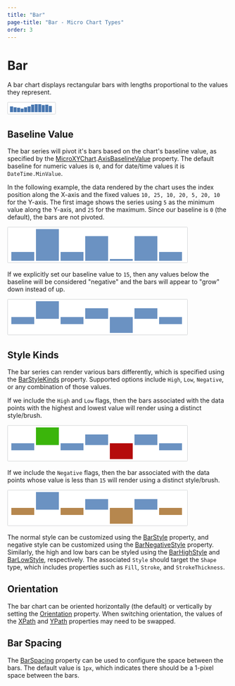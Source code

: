 ```yaml
---
title: "Bar"
page-title: "Bar - Micro Chart Types"
order: 3
---
```

# Bar

A bar chart displays rectangular bars with lengths proportional to the values they represent.

![Screenshot](../images/micro-bar-series.png)

## Baseline Value

The bar series will pivot it's bars based on the chart's baseline value, as specified by the [MicroXYChart](xref:@ActiproUIRoot.Controls.MicroCharts.MicroXYChart).[AxisBaselineValue](xref:@ActiproUIRoot.Controls.MicroCharts.MicroXYChart.AxisBaselineValue) property.  The default baseline for numeric values is `0`, and for date/time values it is `DateTime.MinValue`.

In the following example, the data rendered by the chart uses the index position along the X-axis and the fixed values `10, 25, 10, 20, 5, 20, 10` for the Y-axis.  The first image shows the series using `5` as the minimum value along the Y-axis, and `25` for the maximum.  Since our baseline is `0` (the default), the bars are not pivoted.

![Screenshot](../images/micro-bar-series-style1.png)

If we explicitly set our baseline value to `15`, then any values below the baseline will be considered "negative" and the bars will appear to "grow" down instead of up.

![Screenshot](../images/micro-bar-series-style2.png)

## Style Kinds

The bar series can render various bars differently, which is specified using the [BarStyleKinds](xref:@ActiproUIRoot.Controls.MicroCharts.Primitives.MicroBarSeriesBase.BarStyleKinds) property.  Supported options include `High`, `Low`, `Negative`, or any combination of those values.

If we include the `High` and `Low` flags, then the bars associated with the data points with the highest and lowest value will render using a distinct style/brush.

![Screenshot](../images/micro-bar-series-style3.png)

If we include the `Negative` flags, then the bar associated with the data points whose value is less than `15` will render using a distinct style/brush.

![Screenshot](../images/micro-bar-series-style4.png)

The normal style can be customized using the [BarStyle](xref:@ActiproUIRoot.Controls.MicroCharts.Primitives.MicroBarSeriesBase.BarStyle) property, and negative style can be customized using the [BarNegativeStyle](xref:@ActiproUIRoot.Controls.MicroCharts.Primitives.MicroBarSeriesBase.BarNegativeStyle) property.  Similarly, the high and low bars can be styled using the [BarHighStyle](xref:@ActiproUIRoot.Controls.MicroCharts.Primitives.MicroBarSeriesBase.BarHighStyle) and [BarLowStyle](xref:@ActiproUIRoot.Controls.MicroCharts.Primitives.MicroBarSeriesBase.BarLowStyle), respectively.  The associated `Style` should target the `Shape` type, which includes properties such as `Fill`, `Stroke`, and `StrokeThickness`.

## Orientation

The bar chart can be oriented horizontally (the default) or vertically by setting the [Orientation](xref:@ActiproUIRoot.Controls.MicroCharts.Primitives.MicroBarSeriesBase.Orientation) property.  When switching orientation, the values of the [XPath](xref:@ActiproUIRoot.Controls.MicroCharts.Primitives.MicroXYSeriesBase.XPath) and [YPath](xref:@ActiproUIRoot.Controls.MicroCharts.Primitives.MicroXYSeriesBase.YPath) properties may need to be swapped.

## Bar Spacing

The [BarSpacing](xref:@ActiproUIRoot.Controls.MicroCharts.Primitives.MicroBarSeriesBase.BarSpacing) property can be used to configure the space between the bars. The default value is `1px`, which indicates there should be a 1-pixel space between the bars.
